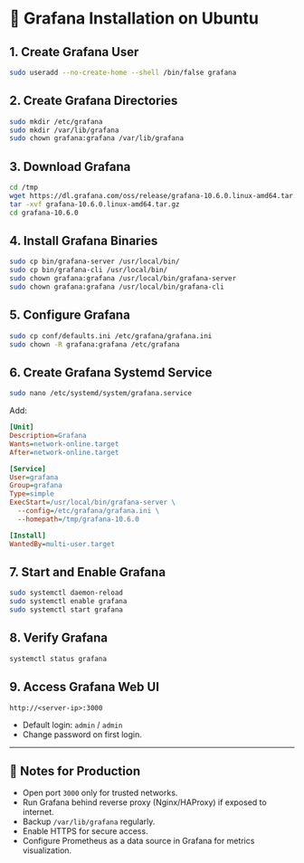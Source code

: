 # 📘 Grafana Installation on Ubuntu

## 1. Create Grafana User

```bash
sudo useradd --no-create-home --shell /bin/false grafana
```

## 2. Create Grafana Directories

```bash
sudo mkdir /etc/grafana
sudo mkdir /var/lib/grafana
sudo chown grafana:grafana /var/lib/grafana
```

## 3. Download Grafana

```bash
cd /tmp
wget https://dl.grafana.com/oss/release/grafana-10.6.0.linux-amd64.tar.gz
tar -xvf grafana-10.6.0.linux-amd64.tar.gz
cd grafana-10.6.0
```

## 4. Install Grafana Binaries

```bash
sudo cp bin/grafana-server /usr/local/bin/
sudo cp bin/grafana-cli /usr/local/bin/
sudo chown grafana:grafana /usr/local/bin/grafana-server
sudo chown grafana:grafana /usr/local/bin/grafana-cli
```

## 5. Configure Grafana

```bash
sudo cp conf/defaults.ini /etc/grafana/grafana.ini
sudo chown -R grafana:grafana /etc/grafana
```

## 6. Create Grafana Systemd Service

```bash
sudo nano /etc/systemd/system/grafana.service
```

Add:

```ini
[Unit]
Description=Grafana
Wants=network-online.target
After=network-online.target

[Service]
User=grafana
Group=grafana
Type=simple
ExecStart=/usr/local/bin/grafana-server \
  --config=/etc/grafana/grafana.ini \
  --homepath=/tmp/grafana-10.6.0

[Install]
WantedBy=multi-user.target
```

## 7. Start and Enable Grafana

```bash
sudo systemctl daemon-reload
sudo systemctl enable grafana
sudo systemctl start grafana
```

## 8. Verify Grafana

```bash
systemctl status grafana
```

## 9. Access Grafana Web UI

```
http://<server-ip>:3000
```

* Default login: `admin` / `admin`
* Change password on first login.

---

## 📌 Notes for Production

* Open port `3000` only for trusted networks.
* Run Grafana behind reverse proxy (Nginx/HAProxy) if exposed to internet.
* Backup `/var/lib/grafana` regularly.
* Enable HTTPS for secure access.
* Configure Prometheus as a data source in Grafana for metrics visualization.
